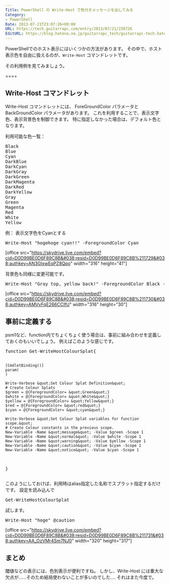 ```yaml
---
Title: PowerShell の Write-Host で色付きメッセージを出してみる
Category:
- PowerShell
Date: 2013-07-21T23:07:26+09:00
URL: https://tech.guitarrapc.com/entry/2013/07/21/230726
EditURL: https://blog.hatena.ne.jp/guitarrapc_tech/guitarrapc-tech.hatenablog.com/atom/entry/11696248318757675850
---
```


PowerShellでのホスト表示にはいくつかの方法があります。
その中で、ホスト表示色を自由に扱えるのが、<code>Write-Host</code> コマンドレットです。

その利用例を見てみましょう。

====


<h2>Write-Host コマンドレット</h2>
Write-Host コマンドレットには、 ForeGroundColor パラメータと BackGroundColor パラメータがあります。
これを利用することで、表示文字色、表示背景色を制御できます。
特に指定しなかった場合は、デフォルト色となります。

利用可能な色一覧：
<pre class="brush: powershell">
Black
Blue
Cyan
DarkBlue
DarkCyan
DarkGray
DarkGreen
DarkMagenta
DarkRed
DarkYellow
Gray
Green
Magenta
Red
White
Yellow
</pre>

例： 表示文字色をCyanとする
<pre class="brush: powershell">
Write-Host &quot;hogehoge cyan!!&quot; -ForegroundColor Cyan
</pre>

[office src="https://skydrive.live.com/embed?cid=D0D99BE0D6F89C8B&#038;resid=D0D99BE0D6F89C8B%211729&#038;authkey=AN3GIxwEqPZ8Qpo" width="316" height="41"]

背景色も同様に変更可能です。
<pre class="brush: powershell">
Write-Host &quot;Gray top, yellow back!&quot; -ForegroundColor Black -BackgroundColor Yellow
</pre>

[office src="https://skydrive.live.com/embed?cid=D0D99BE0D6F89C8B&#038;resid=D0D99BE0D6F89C8B%211730&#038;authkey=AMVvFqE266CClfU" width="316" height="30"]

<h2>事前に定義する</h2>
psm1など、function内でちょくちょく使う場合は、事前に組み合わせを定義しておくのもいいでしょう。
例えばこのような感じです。
<pre class="brush: powershell">
function Get-WriteHostColourSplat{

	[CmdletBinding()]
	param(
	)

	Write-Verbose &quot;Set Colour Splat Definition&quot;
	# Create Colour Splats
	$green = @{ForegroundColor= &quot;Green&quot;}
	$white = @{ForegroundColor= &quot;White&quot;}
	$yellow = @{ForegroundColor= &quot;Yellow&quot;}
	$red = @{ForegroundColor= &quot;red&quot;}
	$cyan = @{ForegroundColor= &quot;cyan&quot;}
 
	Write-Verbose &quot;Set Colour Splat variables for function scope.&quot;
	# Create Colour constants in the previous scope.
	New-Variable -Name &quot;message&quot; -Value $green -Scope 1
	New-Variable -Name &quot;normal&quot; -Value $white -Scope 1
	New-Variable -Name &quot;warning&quot; -Value $yellow -Scope 1
	New-Variable -Name &quot;caution&quot; -Value $cyan -Scope 1
	New-Variable -Name &quot;notice&quot; -Value $cyan -Scope 1
}
</pre>

このようにしておけば、利用時はalias指定した名称でスプラット指定するだけです。
設定を読み込んで
<pre class="brush: powershell">
Get-WriteHostColourSplat
</pre>

試します。
<pre class="brush: powershell">
Write-Host &quot;hoge&quot; @caution
</pre>

[office src="https://skydrive.live.com/embed?cid=D0D99BE0D6F89C8B&#038;resid=D0D99BE0D6F89C8B%211731&#038;authkey=AA_OzVMr4Sm7NJ0" width="320" height="317"]

<h2>まとめ</h2>
閾値などの表示には、色別表示が便利ですね。
しかし、Write-Host には重大な欠点が……そのため結局使わないことが多いのでした.... それはまた今度で。
